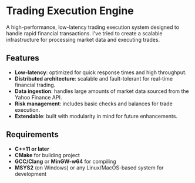 # Trading Execution Engine

A high-performance, low-latency trading execution system designed to handle rapid financial transactions. I've tried to create a scalable infrastructure for processing market data and executing trades.

## Features

- **Low-latency**: optimized for quick response times and high throughput.
- **Distributed architecture**: scalable and fault-tolerant for real-time financial trading.
- **Data ingestion**: handles large amounts of market data sourced from the Yahoo Finance API.
- **Risk management**: includes basic checks and balances for trade execution.
- **Extendable**: built with modularity in mind for future enhancements.

## Requirements

- **C++11 or later**
- **CMake** for building project
- **GCC/Clang** or **MinGW-w64** for compiling
- **MSYS2** (on Windows) or any Linux/MacOS-based system for development
